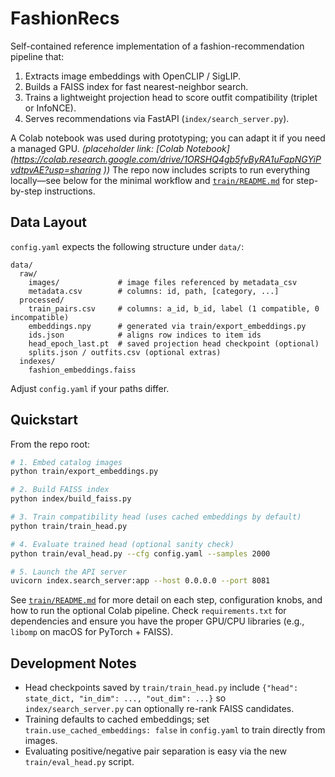 # FashionRecs

Self-contained reference implementation of a fashion-recommendation pipeline that:

1. Extracts image embeddings with OpenCLIP / SigLIP.
2. Builds a FAISS index for fast nearest-neighbor search.
3. Trains a lightweight projection head to score outfit compatibility (triplet or InfoNCE).
4. Serves recommendations via FastAPI (`index/search_server.py`).

A Colab notebook was used during prototyping; you can adapt it if you need a managed GPU. *(placeholder link: [Colab Notebook](https://colab.research.google.com/drive/1ORSHQ4gb5fvByRA1uFapNGYiPvdtpvAE?usp=sharing \))* The repo now includes scripts to run everything locally—see below for the minimal workflow and [`train/README.md`](train/README.md) for step-by-step instructions.

## Data Layout

`config.yaml` expects the following structure under `data/`:

```
data/
  raw/
    images/             # image files referenced by metadata_csv
    metadata.csv        # columns: id, path, [category, ...]
  processed/
    train_pairs.csv     # columns: a_id, b_id, label (1 compatible, 0 incompatible)
    embeddings.npy      # generated via train/export_embeddings.py
    ids.json            # aligns row indices to item ids
    head_epoch_last.pt  # saved projection head checkpoint (optional)
    splits.json / outfits.csv (optional extras)
  indexes/
    fashion_embeddings.faiss
```

Adjust `config.yaml` if your paths differ.

## Quickstart

From the repo root:

```bash
# 1. Embed catalog images
python train/export_embeddings.py

# 2. Build FAISS index
python index/build_faiss.py

# 3. Train compatibility head (uses cached embeddings by default)
python train/train_head.py

# 4. Evaluate trained head (optional sanity check)
python train/eval_head.py --cfg config.yaml --samples 2000

# 5. Launch the API server
uvicorn index.search_server:app --host 0.0.0.0 --port 8081
```

See [`train/README.md`](train/README.md) for more detail on each step, configuration knobs, and how to run the optional Colab pipeline. Check `requirements.txt` for dependencies and ensure you have the proper GPU/CPU libraries (e.g., `libomp` on macOS for PyTorch + FAISS).

## Development Notes

- Head checkpoints saved by `train/train_head.py` include `{"head": state_dict, "in_dim": ..., "out_dim": ...}` so `index/search_server.py` can optionally re-rank FAISS candidates.
- Training defaults to cached embeddings; set `train.use_cached_embeddings: false` in `config.yaml` to train directly from images.
- Evaluating positive/negative pair separation is easy via the new `train/eval_head.py` script.
